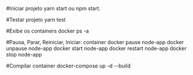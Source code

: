 #Iniciar projeto
yarn start ou npm start.

#Testar projeto
yarn test

#Exibe os containers
docker ps -a

#Pausa, Parar, Reiniciar, Iniciar: container
docker pause node-app
docker unpause node-app
docker start node-app
docker restart node-app
docker stop node-app

#Compilar container
docker-compose up -d --build